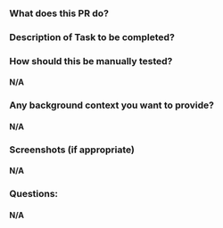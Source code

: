 ### What does this PR do?

### Description of Task to be completed?

### How should this be manually tested?

#### N/A

### Any background context you want to provide?

#### N/A

### Screenshots (if appropriate)

#### N/A

### Questions:

#### N/A



